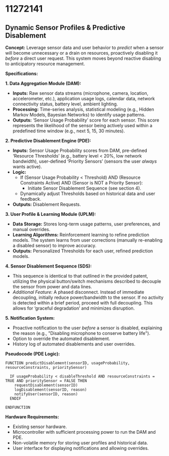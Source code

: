 # 11272141

## Dynamic Sensor Profiles & Predictive Disablement

**Concept:** Leverage sensor data and user behavior to *predict* when a sensor will become unnecessary or a drain on resources, proactively disabling it *before* a direct user request. This system moves beyond reactive disabling to anticipatory resource management.

**Specifications:**

**1. Data Aggregation Module (DAM):**

*   **Inputs:** Raw sensor data streams (microphone, camera, location, accelerometer, etc.), application usage logs, calendar data, network connectivity status, battery level, ambient lighting.
*   **Processing:** Time-series analysis, statistical modeling (e.g., Hidden Markov Models, Bayesian Networks) to identify usage patterns.
*   **Outputs:** ‘Sensor Usage Probability’ score for each sensor.  This score represents the likelihood of the sensor being actively used within a predefined time window (e.g., next 5, 15, 30 minutes).

**2. Predictive Disablement Engine (PDE):**

*   **Inputs:** Sensor Usage Probability scores from DAM, pre-defined ‘Resource Thresholds’ (e.g., battery level < 20%, low network bandwidth), user-defined ‘Priority Sensors’ (sensors the user *always* wants active).
*   **Logic:**
    *   If (Sensor Usage Probability < Threshold) AND (Resource Constraints Active) AND (Sensor is NOT a Priority Sensor):
        *   Initiate Sensor Disablement Sequence (see section 4).
    *   Dynamically adjust Thresholds based on historical data and user feedback.
*   **Outputs:** Disablement Requests.

**3. User Profile & Learning Module (UPLM):**

*   **Data Storage:** Stores long-term usage patterns, user preferences, and manual overrides.
*   **Learning Algorithms:** Reinforcement learning to refine prediction models.  The system learns from user corrections (manually re-enabling a disabled sensor) to improve accuracy.
*   **Outputs:**  Personalized Thresholds for each user, refined prediction models.

**4. Sensor Disablement Sequence (SDS):**

*   This sequence is identical to that outlined in the provided patent, utilizing the physical button/switch mechanisms described to decouple the sensor from power and data lines.
*   *Additional Feature:*  A phased disconnect. Instead of immediate decoupling, initially reduce power/bandwidth to the sensor. If no activity is detected within a brief period, proceed with full decoupling. This allows for ‘graceful degradation’ and minimizes disruption.

**5. Notification System:**

*   Proactive notification to the user *before* a sensor is disabled, explaining the reason (e.g., "Disabling microphone to conserve battery life").
*   Option to override the automated disablement.
*   History log of automated disablements and user overrides.

**Pseudocode (PDE Logic):**

```
FUNCTION predictDisablement(sensorID, usageProbability, resourceConstraints, prioritySensor)

  IF usageProbability < disableThreshold AND resourceConstraints = TRUE AND prioritySensor = FALSE THEN
    requestDisablement(sensorID)
    logDisablement(sensorID, reason)
    notifyUser(sensorID, reason)
  ENDIF

ENDFUNCTION
```

**Hardware Requirements:**

*   Existing sensor hardware.
*   Microcontroller with sufficient processing power to run the DAM and PDE.
*   Non-volatile memory for storing user profiles and historical data.
*   User interface for displaying notifications and allowing overrides.